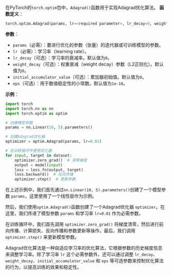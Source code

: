 在PyTorch的`torch.optim`包中，`Adagrad()`函数用于实现Adagrad优化算法。
**函数定义**：
```python
torch.optim.Adagrad(params, lr=<required parameter>, lr_decay=0, weight_decay=0, initial_accumulator_value=0, eps=1e-10)
```
**参数**：
- `params`（必需）：要进行优化的参数（张量）的迭代器或可训练模型的参数。
- `lr`（必需）：学习率（learning rate）。
- `lr_decay`（可选）：学习率的衰减率。默认值为`0`。
- `weight_decay`（可选）：权重衰减（weight decay）参数（L2正则化）。默认值为`0`。
- `initial_accumulator_value`（可选）：累加器初始值。默认值为`0`。
- `eps`（可选）：用于数值稳定性的小常数。默认值为`1e-10`。

**示例**：
```python
import torch
import torch.nn as nn
import torch.optim as optim

# 创建模型参数
params = nn.Linear(10, 5).parameters()

# 创建Adagrad优化器
optimizer = optim.Adagrad(params, lr=0.01)

# 在训练循环中使用优化器
for input, target in dataset:
    optimizer.zero_grad()  # 清零梯度
    output = model(input)
    loss = loss_fn(output, target)
    loss.backward()  # 反向传播
    optimizer.step()  # 更新参数
```

在上述示例中，我们首先通过`nn.Linear(10, 5).parameters()`创建了一个模型参数 `params`，这里使用了一个线性层作为示例。

然后，我们使用`optim.Adagrad()`函数创建了一个Adagrad优化器 `optimizer`。在这里，我们传递了模型参数 `params` 和学习率 `lr=0.01` 作为必需参数。

在训练循环中，我们首先调用 `optimizer.zero_grad()` 将梯度清零，然后进行前向传播、计算损失、反向传播和参数更新等操作。最后，我们调用 `optimizer.step()` 来更新模型参数。

Adagrad优化算法是一种自适应学习率的优化算法，它根据参数的历史梯度信息来调整学习率。除了学习率 `lr` 这个必需参数外，还可以通过调整 `lr_decay`、`weight_decay`、`initial_accumulator_value` 和 `eps` 等可选参数来控制优化算法的行为，以提高训练的效果和稳定性。